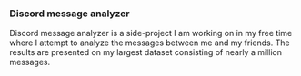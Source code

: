 ### Discord message analyzer
Discord message analyzer is a side-project I am working on in my free time where I attempt to analyze the messages between me and my friends. The results are presented on my largest dataset consisting of nearly a million messages.
